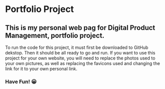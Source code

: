 # Portfolio Project
## This is my personal web pag for Digital Product Management, portfolio project.
To run the code for this project, it must first be downloaded to GitHub dekstop. Then it should be all ready to go and run. If you want to use this project for your own website, you will need to replace the photos used to your own pictures, as well as replacing the favicons used and changing the link for it to your own personal link.

### Have Fun! 😀
